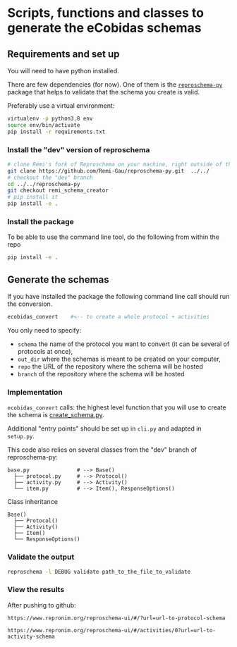 # Scripts, functions and classes to generate the eCobidas schemas

## Requirements and set up

You will need to have python installed.

There are few dependencies (for now). One of them is the
[`reproschema-py`](https://github.com/ReproNim/reproschema-py) package that
helps to validate that the schema you create is valid.

Preferably use a virtual environment:

```bash
virtualenv -p python3.8 env
source env/bin/activate
pip install -r requirements.txt
```

### Install the "dev" version of reproschema

```bash
# clone Rémi's fork of Reproschema on your machine, right outside of this repo
git clone https://github.com/Remi-Gau/reproschema-py.git  ../../
# checkout the "dev" branch
cd ../../reproschema-py
git checkout remi_schema_creator
# pip install it
pip install -e .
```
### Install the package

To be able to use the command line tool, do the following from within the repo

```bash
pip install -e .
```
## Generate the schemas

If you have installed the package the following command line call should run the
conversion.

```bash
ecobidas_convert    #<-- to create a whole protocol + activities
```

You only need to specify:

-   `schema` the name of the protocol you want to convert (it can be
    several of protocols at once),
-   `out_dir` where the schemas is meant to be created on your computer,
-   `repo` the URL of the repository where the schema will be hosted
-   `branch` of the repository where the schema will be hosted

### Implementation

`ecobidas_convert` calls: the highest level function that you will use to create the schema is
[create_schema.py](./create_schema.py). 

<!-- It will go through the csv files in the
[inputs folder](../../inputs/csv/) and turn them into their corresponding
protocol, activity and items. -->

Additional "entry points" should be set up in `cli.py` and adapted in `setup.py`.

This code also relies on several classes from the "dev" branch of reproschema-py:

```text
base.py               # --> Base()
  ├── protocol.py     # --> Protocol()
  ├── activity.py     # --> Activity()
  └── item.py         # --> Item(), ResponseOptions()
```

Class inheritance

```text
Base() 
  ├── Protocol()
  ├── Activity()
  ├── Item()
  └── ResponseOptions()
```  

### Validate the output

```bash
reproschema -l DEBUG validate path_to_the_file_to_validate
```

### View the results

After pushing to github:

```
https://www.repronim.org/reproschema-ui/#/?url=url-to-protocol-schema

https://www.repronim.org/reproschema-ui/#/activities/0?url=url-to-activity-schema
```